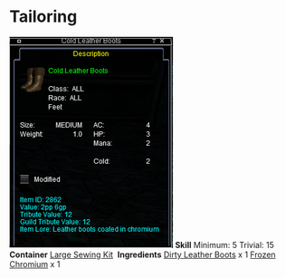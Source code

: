 <!-- TITLE: Cold Leather Boots -->
<!-- SUBTITLE: Leather coated in chromium -->

# Tailoring
![Cold Leather Boots](/uploads/tailoring/cold-leather-boots.png "Cold Leather Boots")
**Skill**
Minimum: 5
Trivial: 15
​
**Container**
[Large Sewing Kit](large-sewing-kit)
​
**Ingredients**
[Dirty Leather Boots](dirty-leather-boots) x 1
[Frozen Chromium](frozen-chromium) x 1